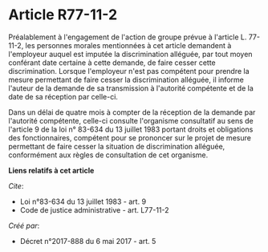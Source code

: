 # Article R77-11-2

Préalablement à l'engagement de l'action de groupe prévue à l'article L. 77-11-2, les personnes morales mentionnées à cet
article demandent à l'employeur auquel est imputée la discrimination alléguée, par tout moyen conférant date certaine à cette
demande, de faire cesser cette discrimination. Lorsque l'employeur n'est pas compétent pour prendre la mesure permettant de
faire cesser la discrimination alléguée, il informe l'auteur de la demande de sa transmission à l'autorité compétente et de
la date de sa réception par celle-ci. 

Dans un délai de quatre mois à compter de la réception de la demande par l'autorité compétente, celle-ci consulte l'organisme
consultatif au sens de l'article 9 de la loi n° 83-634 du 13 juillet 1983 portant droits et obligations des fonctionnaires,
compétent pour se prononcer sur le projet de mesure permettant de faire cesser la situation de discrimination alléguée,
conformément aux règles de consultation de cet organisme.

**Liens relatifs à cet article**

_Cite_:

  - Loi n°83-634 du 13 juillet 1983 - art. 9
  - Code de justice administrative - art. L77-11-2

_Créé par_:

  - Décret n°2017-888 du 6 mai 2017 - art. 5
